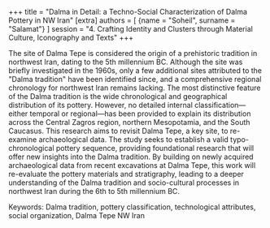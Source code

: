 +++
title = "Dalma in Detail: a Techno-Social Characterization of Dalma Pottery in NW Iran"
[extra]
authors = [
    {name = "Soheil", surname = "Salamat"}
]
session = "4. Crafting Identity and Clusters through Material Culture, Iconography and Texts"
+++

The site of Dalma Tepe is considered the origin of a prehistoric tradition in northwest Iran, dating to the 5th millennium BC. Although the site was briefly investigated in the 1960s, only a few additional sites attributed to the "Dalma tradition" have been identified since, and a comprehensive regional chronology for northwest Iran remains lacking. The most distinctive feature of the Dalma tradition is the wide chronological and geographical distribution of its pottery. However, no detailed internal classification—either temporal or regional—has been provided to explain its distribution across the Central Zagros region, northern Mesopotamia, and the South Caucasus. This research aims to revisit Dalma Tepe, a key site, to re-examine archaeological data. The study seeks to establish a valid typo-chronological pottery sequence, providing foundational research that will offer new insights into the Dalma tradition. By building on newly acquired archaeological data from recent excavations at Dalma Tepe, this work will re-evaluate the pottery materials and stratigraphy, leading to a deeper understanding of the Dalma tradition and socio-cultural processes in northwest Iran during the 6th to 5th millennium BC.

Keywords: Dalma tradition, pottery classification, technological attributes, social organization, Dalma Tepe NW Iran
